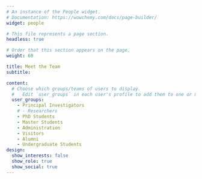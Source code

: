 ```yaml
---
# An instance of the People widget.
# Documentation: https://wowchemy.com/docs/page-builder/
widget: people

# This file represents a page section.
headless: true

# Order that this section appears on the page.
weight: 60

title: Meet the Team
subtitle:

content:
  # Choose which groups/teams of users to display.
  #   Edit `user_groups` in each user's profile to add them to one or more of these groups.
  user_groups:
    - Principal Investigators
    # - Researchers
    - PhD Students
    - Master Students
    - Administration
    - Visitors
    - Alumni
    - Undergraduate Students
design:
  show_interests: false
  show_role: true
  show_social: true
---
```


